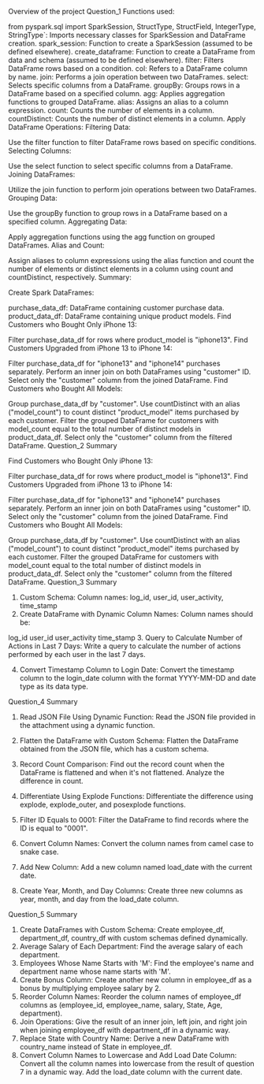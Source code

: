 
Overview of the project
Question_1
Functions used:

from pyspark.sql import SparkSession, StructType, StructField, IntegerType, StringType`: Imports necessary classes for SparkSession and DataFrame creation.
spark_session: Function to create a SparkSession (assumed to be defined elsewhere).
create_dataframe: Function to create a DataFrame from data and schema (assumed to be defined elsewhere).
filter: Filters DataFrame rows based on a condition.
col: Refers to a DataFrame column by name.
join: Performs a join operation between two DataFrames.
select: Selects specific columns from a DataFrame.
groupBy: Groups rows in a DataFrame based on a specified column.
agg: Applies aggregation functions to grouped DataFrame.
alias: Assigns an alias to a column expression.
count: Counts the number of elements in a column.
countDistinct: Counts the number of distinct elements in a column.
Apply DataFrame Operations:
Filtering Data:

Use the filter function to filter DataFrame rows based on specific conditions.
Selecting Columns:

Use the select function to select specific columns from a DataFrame.
Joining DataFrames:

Utilize the join function to perform join operations between two DataFrames.
Grouping Data:

Use the groupBy function to group rows in a DataFrame based on a specified column.
Aggregating Data:

Apply aggregation functions using the agg function on grouped DataFrames.
Alias and Count:

Assign aliases to column expressions using the alias function and count the number of elements or distinct elements in a column using count and countDistinct, respectively.
Summary:

Create Spark DataFrames:

purchase_data_df: DataFrame containing customer purchase data.
product_data_df: DataFrame containing unique product models.
Find Customers who Bought Only iPhone 13:

Filter purchase_data_df for rows where product_model is "iphone13".
Find Customers Upgraded from iPhone 13 to iPhone 14:

Filter purchase_data_df for "iphone13" and "iphone14" purchases separately.
Perform an inner join on both DataFrames using "customer" ID.
Select only the "customer" column from the joined DataFrame.
Find Customers who Bought All Models:

Group purchase_data_df by "customer".
Use countDistinct with an alias ("model_count") to count distinct "product_model" items purchased by each customer.
Filter the grouped DataFrame for customers with model_count equal to the total number of distinct models in product_data_df.
Select only the "customer" column from the filtered DataFrame.
Question_2
Summary

Find Customers who Bought Only iPhone 13:

Filter purchase_data_df for rows where product_model is "iphone13".
Find Customers Upgraded from iPhone 13 to iPhone 14:

Filter purchase_data_df for "iphone13" and "iphone14" purchases separately.
Perform an inner join on both DataFrames using "customer" ID.
Select only the "customer" column from the joined DataFrame.
Find Customers who Bought All Models:

Group purchase_data_df by "customer".
Use countDistinct with an alias ("model_count") to count distinct "product_model" items purchased by each customer.
Filter the grouped DataFrame for customers with model_count equal to the total number of distinct models in product_data_df.
Select only the "customer" column from the filtered DataFrame.
Question_3
Summary

1. Custom Schema:
Column names: log_id, user_id, user_activity, time_stamp
2. Create DataFrame with Dynamic Column Names:
Column names should be:

log_id
user_id
user_activity
time_stamp
3. Query to Calculate Number of Actions in Last 7 Days:
Write a query to calculate the number of actions performed by each user in the last 7 days.

4. Convert Timestamp Column to Login Date:
Convert the timestamp column to the login_date column with the format YYYY-MM-DD and date type as its data type.

Question_4
Summary

1. Read JSON File Using Dynamic Function:
Read the JSON file provided in the attachment using a dynamic function.

2. Flatten the DataFrame with Custom Schema:
Flatten the DataFrame obtained from the JSON file, which has a custom schema.

3. Record Count Comparison:
Find out the record count when the DataFrame is flattened and when it's not flattened. Analyze the difference in count.

4. Differentiate Using Explode Functions:
Differentiate the difference using explode, explode_outer, and posexplode functions.

5. Filter ID Equals to 0001:
Filter the DataFrame to find records where the ID is equal to "0001".

6. Convert Column Names:
Convert the column names from camel case to snake case.

7. Add New Column:
Add a new column named load_date with the current date.

8. Create Year, Month, and Day Columns:
Create three new columns as year, month, and day from the load_date column.

Question_5
Summary

1. Create DataFrames with Custom Schema:
Create employee_df, department_df, country_df with custom schemas defined dynamically.
2. Average Salary of Each Department:
Find the average salary of each department.
3. Employees Whose Name Starts with 'M':
Find the employee's name and department name whose name starts with 'M'.
4. Create Bonus Column:
Create another new column in employee_df as a bonus by multiplying employee salary by 2.
5. Reorder Column Names:
Reorder the column names of employee_df columns as (employee_id, employee_name, salary, State, Age, department).
6. Join Operations:
Give the result of an inner join, left join, and right join when joining employee_df with department_df in a dynamic way.
7. Replace State with Country Name:
Derive a new DataFrame with country_name instead of State in employee_df.
8. Convert Column Names to Lowercase and Add Load Date Column:
Convert all the column names into lowercase from the result of question 7 in a dynamic way.
Add the load_date column with the current date.
